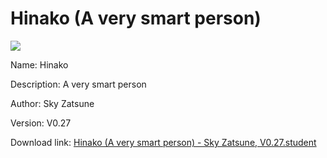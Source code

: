 # Hinako (A very smart person)

<img src = "https://raw.githubusercontent.com/Arbiter1223/Koukou-Gurashi-Custom-Students/master/Students/Files/Hinako%20(A%20very%20smart%20person).png">

Name: Hinako

Description: A very smart person

Author: Sky Zatsune

Version: V0.27

Download link: <a href="https://raw.githubusercontent.com/Arbiter1223/Koukou-Gurashi-Custom-Students/master/Students/Files/Hinako%20(A%20very%20smart%20person)%20-%20Sky%20Zatsune%2C%20V0.27.student">Hinako (A very smart person) - Sky Zatsune, V0.27.student</a>
